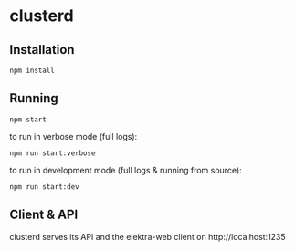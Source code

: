 # clusterd


## Installation

```
npm install
```


## Running

```
npm start
```

to run in verbose mode (full logs):

```
npm run start:verbose
```

to run in development mode (full logs & running from source):

```
npm run start:dev
```


## Client & API

clusterd serves its API and the elektra-web client on http://localhost:1235
